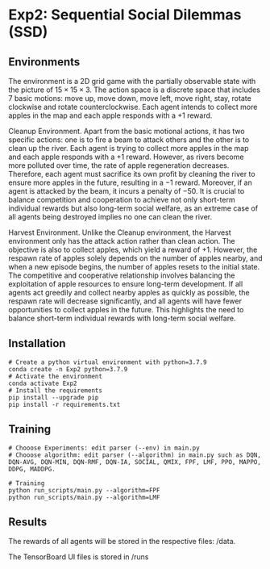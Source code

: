 # Exp2: Sequential Social Dilemmas (SSD)

## Environments
The environment is a 2D grid game with the partially observable state with the picture of $15 \times 15 \times 3$. The action space is a discrete space that includes $7$ basic motions: move up, move down, move left, move right, stay, rotate clockwise and rotate counterclockwise. Each agent intends to collect more apples in the map and each apple responds with a $+1$ reward. 

Cleanup Environment. Apart from the basic motional actions, it has two specific actions: one is to fire a beam to attack others and the other is to clean up the river. Each agent is trying to collect more apples in the map and each apple responds with a $+1$ reward. However, as rivers become more polluted over time, the rate of apple regeneration decreases. Therefore, each agent must sacrifice its own profit by cleaning the river to ensure more apples in the future, resulting in a $-1$ reward. Moreover, if an agent is attacked by the beam, it incurs a penalty of $-50$. It is crucial to balance competition and cooperation to achieve not only short-term individual rewards but also long-term social welfare, as an extreme case of all agents being destroyed implies no one can clean the river.

Harvest Environment. Unlike the Cleanup environment, the Harvest environment only has the attack action rather than clean action. The objective is also to collect apples, which yield a reward of $+1$. However, the respawn rate of apples solely depends on the number of apples nearby, and when a new episode begins, the number of apples resets to the initial state. The competitive and cooperative relationship involves balancing the exploitation of apple resources to ensure long-term development. If all agents act greedily and collect nearby apples as quickly as possible, the respawn rate will decrease significantly, and all agents will have fewer opportunities to collect apples in the future. This highlights the need to balance short-term individual rewards with long-term social welfare.

## Installation
```
# Create a python virtual environment with python=3.7.9
conda create -n Exp2 python=3.7.9
# Activate the environment
conda activate Exp2
# Install the requirements
pip install --upgrade pip
pip install -r requirements.txt
```

## Training


```
# Chooose Experiments: edit parser (--env) in main.py
# Chooose algorithm: edit parser (--algorithm) in main.py such as DQN, DQN-AVG, DQN-MIN, DQN-RMF, DQN-IA, SOCIAL, QMIX, FPF, LMF, PPO, MAPPO, DDPG, MADDPG.

# Training
python run_scripts/main.py --algorithm=FPF
python run_scripts/main.py --algorithm=LMF
```

## Results
The rewards of all agents will be stored in the respective files: /data.

The TensorBoard UI files is stored in /runs